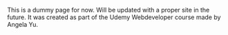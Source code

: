 This is a dummy page for now. Will be updated with a proper site in the future.
It was created as part of the Udemy Webdeveloper course made by Angela Yu.
